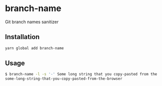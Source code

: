 # branch-name

Git branch names sanitizer

## Installation

```bash
yarn global add branch-name
```

## Usage

```bash
$ branch-name -l -s '-' Some long string that you copy-pasted from the browser
some-long-string-that-you-copy-pasted-from-the-browser
```
